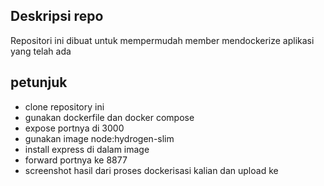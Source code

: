 Deskripsi repo
----
Repositori ini dibuat untuk mempermudah member mendockerize aplikasi yang telah ada

petunjuk
---
- clone repository ini
- gunakan dockerfile dan docker compose
- expose portnya di 3000
- gunakan image node:hydrogen-slim
- install express di dalam image
- forward portnya ke 8877
- screenshot hasil dari proses dockerisasi kalian dan upload ke 